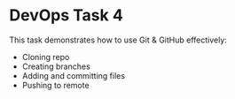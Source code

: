 # DevOps Task 4

This task demonstrates how to use Git & GitHub effectively:
- Cloning repo
- Creating branches
- Adding and committing files
- Pushing to remote
